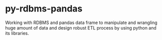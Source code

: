 # py-rdbms-pandas
Working with RDBMS and pandas data frame to manipulate and wrangling huge amount of data and design robust ETL process by using python and its libraries.
